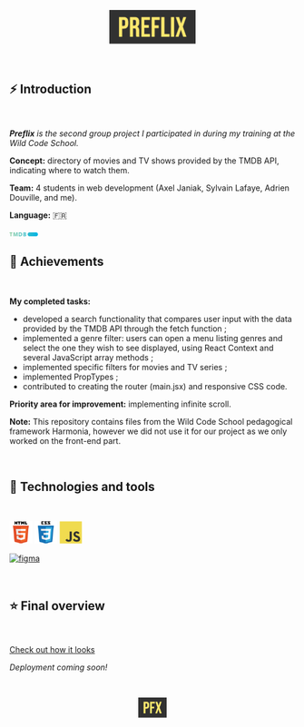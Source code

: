 <p align="center">
  <img src="client/src/assets/images/logofull.png" alt="Preflix Logo" width="30%"/>
</p>
<br/>

## ⚡ Introduction

<br/>

_**Preflix** is the second group project I participated in during my training at the Wild Code School._

**Concept:** directory of movies and TV shows provided by the TMDB API, indicating where to watch them. 

**Team:** 4 students in web development (Axel Janiak, Sylvain Lafaye, Adrien Douville, and me).

**Language:** 🇫🇷

<img src="client/src/assets/images/logo-tmdb.png" alt="TMDB Logo" width="10%"/>

<br/>

## 🚀 Achievements 

<br/>

**My completed tasks:** 
- developed a search functionality that compares user input with the data provided by the TMDB API through the fetch function ;
- implemented a genre filter: users can open a menu listing genres and select the one they wish to see displayed, using React Context and several JavaScript array methods ;
- implemented specific filters for movies and TV series ;
- implemented PropTypes ;
- contributed to creating the router (main.jsx) and responsive CSS code. 

**Priority area for improvement:** implementing infinite scroll.

**Note:** This repository contains files from the Wild Code School pedagogical framework Harmonia, however we did not use it for our project as we only worked on the front-end part.

<br/>

## 🔧 Technologies and tools

<br/>

<p align="left"> <a href="https://www.w3.org/html/" target="_blank" rel="noreferrer"><img src="https://raw.githubusercontent.com/devicons/devicon/master/icons/html5/html5-original-wordmark.svg" alt="html5" width="40" height="40"/></a> <a href="https://www.w3schools.com/css/" target="_blank" rel="noreferrer"><img src="https://raw.githubusercontent.com/devicons/devicon/master/icons/css3/css3-original-wordmark.svg" alt="css3" width="40" height="40"/></a> <a href="https://developer.mozilla.org/en-US/docs/Web/JavaScript" target="_blank" rel="noreferrer"><img src="https://raw.githubusercontent.com/devicons/devicon/master/icons/javascript/javascript-original.svg" alt="javascript" width="40" height="40"/></a> </p>
<p align="left"><a href="https://www.figma.com/" target="_blank" rel="noreferrer"> <img src="https://www.vectorlogo.zone/logos/figma/figma-icon.svg" alt="figma" width="40" height="40"/> </a> </p>
<br/>

## ⭐ Final overview

<br/>

<a href="" target="blank">Check out how it looks</a>

_Deployment coming soon!_

<br/>

<p align="center">
  <img src="client/src/assets/images/logo.png" alt="Preflix Logo" width="10%"/>
</p>
